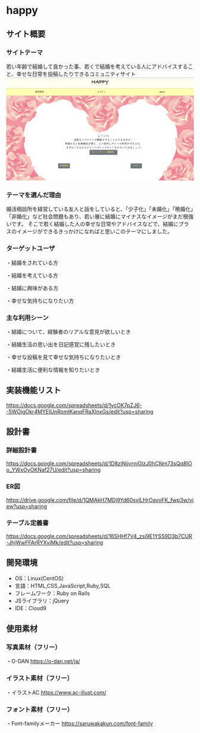 # happy

## サイト概要
### サイトテーマ
若い年齢で結婚して良かった事、若くで結婚を考えている人にアドバイスすること、幸せな日常を投稿したりできるコミュニティサイト
![画像名](./home.png)

### テーマを選んだ理由
婚活相談所を経営している友人と話をしていると、「少子化」「未婚化」「晩婚化」「非婚化」など社会問題もあり、若い層に結婚にマイナスなイメージがまだ根強いです。
そこで若く結婚した人の幸せな日常やアドバイスなどで、結婚にプラスのイメージができるきっかけになればと思いこのテーマにしました。

### ターゲットユーザ
・結婚をされている方

・結婚を考えている方

・結婚に興味がある方

・幸せな気持ちになりたい方

### 主な利用シーン
・結婚について、経験者のリアルな意見が欲しいとき

・結婚生活の思い出を日記感覚に残したいとき

・幸せな投稿を見て幸せな気持ちになりたいとき

・結婚生活に便利な情報を知りたいとき

## 実装機能リスト
https://docs.google.com/spreadsheets/d/1ycOK7pZJ6--5WOjgOkr4MYEIUnRomlKanqFRaXlnxGs/edit?usp=sharing

## 設計書
### 詳細設計書
https://docs.google.com/spreadsheets/d/1D8ziNjjvrnjGlzJ0hCNm73sQq8IOo_YWxOyOKNaf27U/edit?usp=sharing
### ER図
https://drive.google.com/file/d/1QMAkH7MDj9Yd60svILHrOavoFK_fwp3w/view?usp=sharing
### テーブル定義書
https://docs.google.com/spreadsheets/d/16SHHf7V4_zsi9E1YSS9D3b7CUR-JhjWwFFArRYXviMk/edit?usp=sharing



## 開発環境
- OS：Linux(CentOS)
- 言語：HTML,CSS,JavaScript,Ruby,SQL
- フレームワーク：Ruby on Rails
- JSライブラリ：jQuery
- IDE：Cloud9

## 使用素材
### 写真素材（フリー）
・O-DAN https://o-dan.net/ja/
### イラスト素材（フリー）
・イラストAC https://www.ac-illust.com/
### フォント素材（フリー）
・Font-familyメーカー https://saruwakakun.com/font-family